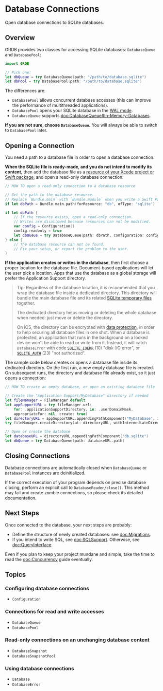 # Database Connections

Open database connections to SQLite databases. 

## Overview

GRDB provides two classes for accessing SQLite databases: ``DatabaseQueue`` and ``DatabasePool``:

```swift
import GRDB

// Pick one:
let dbQueue = try DatabaseQueue(path: "/path/to/database.sqlite")
let dbPool = try DatabasePool(path: "/path/to/database.sqlite")
```

The differences are:

- `DatabasePool` allows concurrent database accesses (this can improve the performance of multithreaded applications).
- `DatabasePool` opens your SQLite database in the [WAL mode](https://www.sqlite.org/wal.html).
- `DatabaseQueue` supports <doc:DatabaseQueue#In-Memory-Databases>.

**If you are not sure, choose `DatabaseQueue`.** You will always be able to switch to `DatabasePool` later.

## Opening a Connection

You need a path to a database file in order to open a database connection.

**When the SQLite file is ready-made, and you do not intend to modify its content**, then add the database file as a [resource of your Xcode project or Swift package](https://developer.apple.com/documentation/xcode), and open a read-only database connection:

```swift
// HOW TO open a read-only connection to a database resource

// Get the path to the database resource.
// Replace `Bundle.main` with `Bundle.module` when you write a Swift Package.
if let dbPath = Bundle.main.path(forResource: "db", ofType: "sqlite")

if let dbPath {
    // If the resource exists, open a read-only connection.
    // Writes are disallowed because resources can not be modified. 
    var config = Configuration()
    config.readonly = true
    let dbQueue = try DatabaseQueue(path: dbPath, configuration: config)
} else {
    // The database resource can not be found.
    // Fix your setup, or report the problem to the user. 
}
```

**If the application creates or writes in the database**, then first choose a proper location for the database file. Document-based applications will let the user pick a location. Apps that use the database as a global storage will prefer the Application Support directory.

> Tip: Regardless of the database location, it is recommended that you wrap the database file inside a dedicated directory. This directory will bundle the main database file and its related [SQLite temporary files](https://www.sqlite.org/tempfiles.html) together.
>
> The dedicated directory helps moving or deleting the whole database when needed: just move or delete the directory.
>
> On iOS, the directory can be encrypted with [data protection](https://developer.apple.com/documentation/uikit/protecting_the_user_s_privacy/encrypting_your_app_s_files), in order to help securing all database files in one shot. When a database is protected, an application that runs in the background on a locked device won't be able to read or write from it. Instead, it will catch ``DatabaseError`` with code [`SQLITE_IOERR`](https://www.sqlite.org/rescode.html#ioerr) (10) "disk I/O error", or [`SQLITE_AUTH`](https://www.sqlite.org/rescode.html#auth) (23) "not authorized".

The sample code below creates or opens a database file inside its dedicated directory. On the first run, a new empty database file is created. On subsequent runs, the directory and database file already exist, so it just opens a connection:

```swift
// HOW TO create an empty database, or open an existing database file

// Create the "Application Support/MyDatabase" directory if needed
let fileManager = FileManager.default
let appSupportURL = try fileManager.url(
    for: .applicationSupportDirectory, in: .userDomainMask,
    appropriateFor: nil, create: true) 
let directoryURL = appSupportURL.appendingPathComponent("MyDatabase", isDirectory: true)
try fileManager.createDirectory(at: directoryURL, withIntermediateDirectories: true)

// Open or create the database
let databaseURL = directoryURL.appendingPathComponent("db.sqlite")
let dbQueue = try DatabaseQueue(path: databaseURL.path)
```

## Closing Connections

Database connections are automatically closed when ``DatabaseQueue`` or ``DatabasePool`` instances are deinitialized.

If the correct execution of your program depends on precise database closing, perform an explicit call to ``DatabaseReader/close()``. This method may fail and create zombie connections, so please check its detailed documentation.


## Next Steps

Once connected to the database, your next steps are probably:

- Define the structure of newly created databases: see <doc:Migrations>.
- If you intend to write SQL, see <doc:SQLSupport>. Otherwise, see <doc:QueryInterface>.

Even if you plan to keep your project mundane and simple, take the time to read the <doc:Concurrency> guide eventually.

## Topics

### Configuring database connections

- ``Configuration``

### Connections for read and write accesses

- ``DatabaseQueue``
- ``DatabasePool``

### Read-only connections on an unchanging database content

- ``DatabaseSnapshot``
- ``DatabaseSnapshotPool``

### Using database connections

- ``Database``
- ``DatabaseError``
